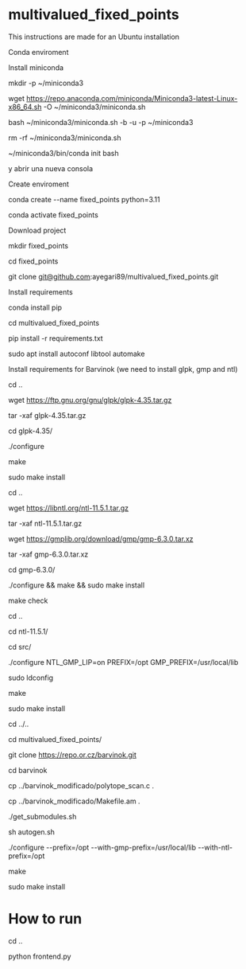 # multivalued_fixed_points

This instructions are made for an Ubuntu installation

Conda enviroment

Install miniconda

mkdir -p ~/miniconda3

wget https://repo.anaconda.com/miniconda/Miniconda3-latest-Linux-x86_64.sh -O ~/miniconda3/miniconda.sh

bash ~/miniconda3/miniconda.sh -b -u -p ~/miniconda3

rm -rf ~/miniconda3/miniconda.sh



~/miniconda3/bin/conda init bash

y abrir una nueva consola

Create enviroment

conda create --name fixed_points python=3.11

conda activate fixed_points

Download project

mkdir fixed_points

cd fixed_points

git clone git@github.com:ayegari89/multivalued_fixed_points.git

Install requirements

conda install pip

cd multivalued_fixed_points

pip install -r requirements.txt 

sudo apt install autoconf libtool automake



Install requirements for Barvinok (we need to install glpk, gmp and ntl)

cd ..

wget https://ftp.gnu.org/gnu/glpk/glpk-4.35.tar.gz

tar -xaf glpk-4.35.tar.gz

cd glpk-4.35/

./configure

make

sudo make install

cd ..

wget https://libntl.org/ntl-11.5.1.tar.gz

tar -xaf ntl-11.5.1.tar.gz

wget https://gmplib.org/download/gmp/gmp-6.3.0.tar.xz

tar -xaf gmp-6.3.0.tar.xz 

cd gmp-6.3.0/

./configure && make && sudo make install

make check

cd ..

cd ntl-11.5.1/

cd src/

./configure NTL_GMP_LIP=on PREFIX=/opt GMP_PREFIX=/usr/local/lib

sudo ldconfig 

make

sudo make install

cd ../..

cd multivalued_fixed_points/

git clone https://repo.or.cz/barvinok.git

cd barvinok

cp ../barvinok_modificado/polytope_scan.c .

cp ../barvinok_modificado/Makefile.am .

./get_submodules.sh 

sh autogen.sh 

./configure --prefix=/opt --with-gmp-prefix=/usr/local/lib --with-ntl-prefix=/opt

make

sudo make install

# How to run

cd ..

python frontend.py



